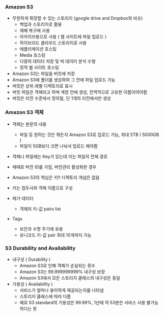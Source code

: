 ### Amazon S3 ###
- 무한하게 확장할 수 있는 스토리지 (google drive and Dropbox와 비슷)
    - 백업과 스토리지로 활용
    - 재해 복구에 사용
    - 아카이브용으로 사용 ( 웹 사이트에 파일 업로드 )
    - 하이브리드 클라우드 스토리지로 사용
    - 애플리케이션 호스팅
    - Media 호스팅
    - 다량의 데이터 저장 및 빅 데이터 분석 수행
    - 정적 웹 사이트 호스팅
- Amazon S3는 파일을 버킷에 저장
- Amazon S3에 폴더를 생성하여 그 안에 파일 업로드 가능
- 버킷은 상위 레벨 디렉토리로 표시
- 버킷 파일은 객체라고 하며 계정 안에 생성, 전역적으로 고유한 이름이어야함
- 버킷은 리전 수준에서 정의됨, 단 1개의 리전에서만 생성

### Amazon S3 객체 ###
- 객체는 본문의 내용
    - 파일 등 원하는 것은 뭐든지 Amazon S3로 업로드 가능, 최대 5TB ( 5000GB )
    - 파일이 5GB보다 크면 나눠서 업로드 해야함
- 객체나 파일에는 Key가 있는데 이는 파일의 전체 경로
- 때때로 버전 ID를 가짐, 버전관리 활성화한 경우
- Amazon S3의 핵심은 키!! 디렉토리 개념은 없음
- 키는 접두사와 객체 이름으로 구성

- 메가 데이터
    - 객체의 키-값 pairs list
- Tags
    - 보안과 수명 주기에 유용
    - 유니코드 키-값 pair 최대 10개까지 가능

### S3 Durability and Availability ###
- 내구성 ( Durability )
    - Amazon S3로 인해 객체가 손실되는 횟수
    - Amazon S3는 99.999999999% 내구성 보장
    - Amazon S3에서 모든 스토리지 클래스의 내구성은 동일
- 가용성 ( Availability )
    - 서비스가 얼마나 용이하게 제공되는지를 나타냄
    - 스토리지 클래스에 따라 다름
    - 예로 S3 standard의 가용성은 99.99%, 1년에 약 53분은 서비스 사용 불가능하다는 뜻